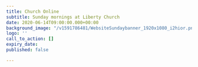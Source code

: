 ```yaml
---
title: Church Online
subtitle: Sunday mornings at Liberty Church
date: 2020-06-14T09:00:00.000+00:00
background_image: "/v1591786481/WebsiteSundaybanner_1920x1080_i2hior.png"
logo: ''
call_to_action: []
expiry_date: 
published: false

---
```

